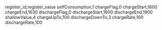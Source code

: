 register_id,register_value
selfConsumption,1
chargeFlag,0
chargeStart,1600
chargeEnd,1630
dischargeFlag,0
dischargeStart,1600
dischargeEnd,1900
shallowValue,4
chargeUpTo,100
dischargeDownTo,3
chargeRate,100
dischargeRate,100
